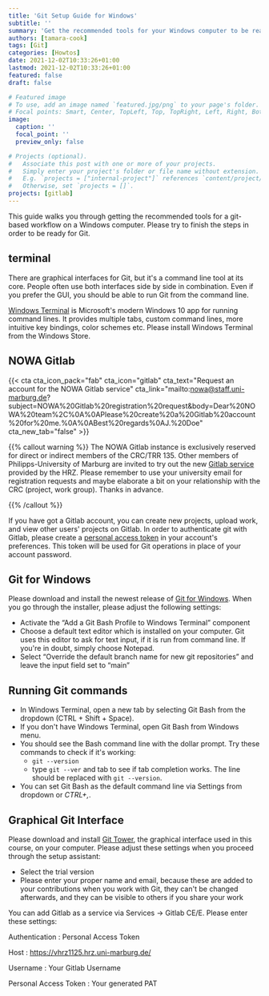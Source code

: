 ```yaml
---
title: 'Git Setup Guide for Windows'
subtitle: ''
summary: 'Get the recommended tools for your Windows computer to be ready for Git and Gitlab'
authors: [tamara-cook]
tags: [Git]
categories: [Howtos]
date: 2021-12-02T10:33:26+01:00
lastmod: 2021-12-02T10:33:26+01:00
featured: false
draft: false

# Featured image
# To use, add an image named `featured.jpg/png` to your page's folder.
# Focal points: Smart, Center, TopLeft, Top, TopRight, Left, Right, BottomLeft, Bottom, BottomRight.
image:
  caption: ''
  focal_point: ''
  preview_only: false

# Projects (optional).
#   Associate this post with one or more of your projects.
#   Simply enter your project's folder or file name without extension.
#   E.g. `projects = ["internal-project"]` references `content/project/deep-learning/index.md`.
#   Otherwise, set `projects = []`.
projects: [gitlab]
---
```


This guide walks you through getting the recommended tools for a git-based workflow on a Windows computer.
Please try to finish the steps in order to be ready for Git.

## terminal

There are graphical interfaces for Git, but it's a command line tool at its core.
People often use both interfaces side by side in combination.
Even if you prefer the GUI, you should be able to run Git from the command line.

[Windows Terminal] is Microsoft's modern Windows 10 app for running command lines.
It provides multiple tabs, custom command lines, more intuitive key bindings, color schemes etc.
Please install Windows Terminal from the Windows Store.

## NOWA Gitlab

<!-- markdownlint-disable-next-line line-length -->

{{< cta cta_icon_pack="fab" cta_icon="gitlab" cta_text="Request an account for the NOWA Gitlab service" cta_link="mailto:nowa@staff.uni-marburg.de?subject=NOWA%20Gitlab%20registration%20request&body=Dear%20NOWA%20team%2C%0A%0APlease%20create%20a%20Gitlab%20account%20for%20me.%0A%0ABest%20regards%0AJ.%20Doe" cta_new_tab="false" >}}

{{% callout warning %}}
The NOWA Gitlab instance is exclusively reserved for direct or indirect members of the CRC/TRR 135.
Other members of Philipps-University of Marburg are invited to try out the new [Gitlab service] provided by the HRZ.
Please remember to use your university email for registration requests and maybe elaborate a bit on your relationship with the CRC (project, work group).
Thanks in advance.

[gitlab service]: https://www.uni-marburg.de/en/hrz/services/version-management

{{% /callout %}}

If you have got a Gitlab account, you can create new projects, upload work, and view other users' projects on Gitlab.
In order to authenticate git with Gitlab, please create a [personal access token] in your account's preferences.
This token will be used for Git operations in place of your account password.

## Git for Windows

Please download and install the newest release of [Git for Windows][gfw].
When you go through the installer, please adjust the following settings:

- Activate the “Add a Git Bash Profile to Windows Terminal” component
- Choose a default text editor which is installed on your computer. Git uses this editor to ask for text input, if it is run from command line.
  If you're in doubt, simply choose Notepad.
- Select “Override the default branch name for new git repositories” and leave the input field set to “main”

## Running Git commands

- In Windows Terminal, open a new tab by selecting Git Bash from the dropdown (CTRL + Shift + Space).
- If you don't have Windows Terminal, open Git Bash from Windows menu.
- You should see the Bash command line with the dollar prompt. Try these commands to check if it's working:
  - `git --version`
  - type `git --ver` and tab to see if tab completion works. The line should be replaced with `git --version`.
- You can set Git Bash as the default command line via Settings from dropdown or _CTRL+,_.

## Graphical Git Interface

Please download and install [Git Tower], the graphical interface used in this course, on your computer.
Please adjust these settings when you proceed through the setup assistant:

- Select the trial version
- Please enter your proper name and email, because these are added to your contributions when you work with Git,
  they can't be changed afterwards, and they can be visible to others if you share your work

You can add Gitlab as a service via Services -> Gitlab CE/E. Please enter these settings:

Authentication
: Personal Access Token

Host
: <https://vhrz1125.hrz.uni-marburg.de/>

Username
: Your Gitlab Username

Personal Access Token
: Your generated PAT

[personal access token]: https://vhrz1125.hrz.uni-marburg.de/-/profile/personal_access_tokens
[windows terminal]: https://www.microsoft.com/en-us/p/windows-terminal/9n0dx20hk701?activetab=pivot:overviewtab
[gfw]: https://gitforwindows.org
[git tower]: https://www.git-tower.com/windows
